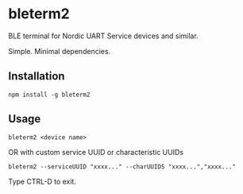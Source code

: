 # bleterm2

BLE terminal for Nordic UART Service devices and similar.

Simple. Minimal dependencies.

## Installation

`npm install -g bleterm2`


## Usage 

`bleterm2 <device name>`

OR with custom service UUID or characteristic UUIDs

`bleterm2 --serviceUUID "xxxx..." --charUUIDS "xxxx...","xxxx..."`

Type CTRL-D to exit.
